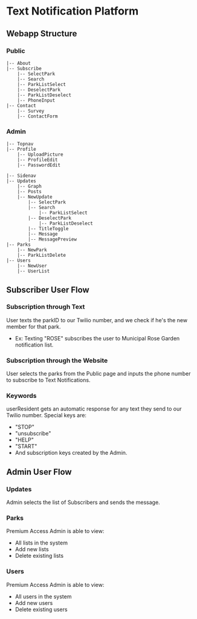 # Text Notification Platform

## Webapp Structure
### Public
```
|-- About
|-- Subscribe
    |-- SelectPark
    |-- Search
    |-- ParkListSelect
    |-- DeselectPark
    |-- ParkListDeselect
    |-- PhoneInput
|-- Contact
    |-- Survey
    |-- ContactForm
```

### Admin
```
|-- Topnav
|-- Profile
    |-- UploadPicture
    |-- ProfileEdit
    |-- PasswordEdit

|-- Sidenav
|-- Updates
    |-- Graph
    |-- Posts
    |-- NewUpdate
        |-- SelectPark
        |-- Search
            |-- ParkListSelect
        |-- DeselectPark
            |-- ParkListDeselect
        |-- TitleToggle
        |-- Message
        |-- MessagePreview
|-- Parks
    |-- NewPark
    |-- ParkListDelete
|-- Users
    |-- NewUser
    |-- UserList
```

## Subscriber User Flow
### Subscription through Text 
User texts the parkID to our Twilio number, and we check if he's the new member for that park. 
* Ex: Texting "ROSE" subscribes the user to Municipal Rose Garden notification list.

### Subscription through the Website
User selects the parks from the Public page and inputs the phone number to subscribe to Text Notifications.

### Keywords 
userResident gets an automatic response for any text they send to our Twilio number. 
Special keys are:
* "STOP"
* "unsubscribe"
* "HELP"
* "START" 
* And subscription keys created by the Admin.

## Admin User Flow
### Updates
Admin selects the list of Subscribers and sends the message.
### Parks
Premium Access Admin is able to view:
* All lists in the system
* Add new lists
* Delete existing lists
### Users
Premium Access Admin is able to view:
* All users in the system
* Add new users
* Delete existing users
